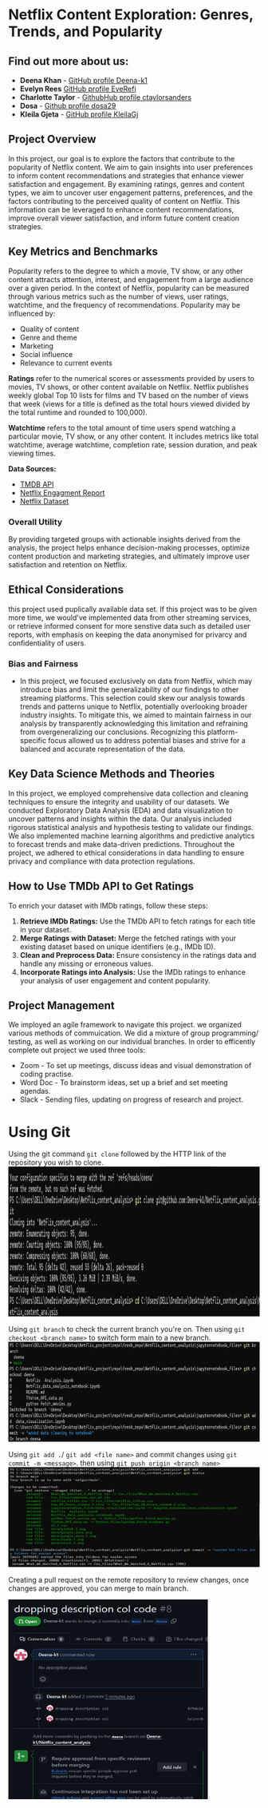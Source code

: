 # Netflix Content Exploration: Genres, Trends, and Popularity


## Find out more about us:


* **Deena Khan** - [GitHub profile Deena-k1](https://github.com/Deena-k1)
* **Evelyn Rees** [GitHub profile EveRefi](https://github.com/EveRefi)
* **Charlotte Taylor** - [GithubHub profile ctaylorsanders](https://github.com/ctaylorsanders)
* **Dosa** - [Github profile dosa29](https://github.com/dosa29)
* **Kleila Gjeta** - [GitHub profile KleilaGj](https://github.com/KleilaGj)


## Project Overview

In this project, our goal is to explore the factors that contribute to the popularity of Netflix content. We aim to gain insights into user preferences to inform content recommendations and strategies that enhance viewer satisfaction and engagement. By examining ratings, genres and content types, we aim to uncover user engagement patterns, preferences, and the factors contributing to the perceived quality of content on Netflix. This information can be leveraged to enhance content recommendations, improve overall viewer satisfaction, and inform future content creation strategies.

## Key Metrics and Benchmarks

Popularity refers to the degree to which a movie, TV show, or any other content attracts attention, interest, and engagement from a large audience over a given period. In the context of Netflix, popularity can be measured through various metrics such as the number of views, user ratings, watchtime, and the frequency of recommendations. Popularity may be influenced by:
- Quality of content
- Genre and theme
- Marketing
- Social influence
- Relevance to current events

**Ratings** refer to the numerical scores or assessments provided by users to movies, TV shows, or other content available on Netflix. Netflix publishes weekly global Top 10 lists for films and TV based on the number of views that week (views for a title is defined as the total hours viewed divided by the total runtime and rounded to 100,000).

**Watchtime** refers to the total amount of time users spend watching a particular movie, TV show, or any other content. It includes metrics like total watchtime, average watchtime, completion rate, session duration, and peak viewing times.

**Data Sources:**
* [TMDB API](https://developer.themoviedb.org/reference/intro/getting-started)
* [Netflix Engagment Report](https://about.netflix.com/en/news/what-we-watched-a-netflix-engagement-report)
* [Netflix Dataset](https://www.kaggle.com/datasets/shivamb/netflix-shows)


### Overall Utility
By providing targeted groups with actionable insights derived from the analysis, the project helps enhance decision-making processes, optimize content production and marketing strategies, and ultimately improve user satisfaction and retention on Netflix.

## Ethical Considerations
this project used puplically available data set. If this project was to be given more time, we would've implemented data from other streaming services, or retrieve informed consent for more senstive data such as detailed user reports, with emphasis on keeping the data anonymised for privarcy and confidentiality of users. 


### Bias and Fairness
- In this project, we focused exclusively on data from Netflix, which may introduce bias and limit the generalizability of our findings to other streaming platforms. This selection could skew our analysis towards trends and patterns unique to Netflix, potentially overlooking broader industry insights. To mitigate this, we aimed to maintain fairness in our analysis by transparently acknowledging this limitation and refraining from overgeneralizing our conclusions. Recognizing this platform-specific focus allowed us to address potential biases and strive for a balanced and accurate representation of the data.

## Key Data Science Methods and Theories
In this project, we employed comprehensive data collection and cleaning techniques to ensure the integrity and usability of our datasets. We conducted Exploratory Data Analysis (EDA) and data visualization to uncover patterns and insights within the data. Our analysis included rigorous statistical analysis and hypothesis testing to validate our findings. We also implemented machine learning algorithms and predictive analytics to forecast trends and make data-driven predictions. Throughout the project, we adhered to ethical considerations in data handling to ensure privacy and compliance with data protection regulations.

## How to Use TMDb API to Get Ratings

To enrich your dataset with IMDb ratings, follow these steps:

1. **Retrieve IMDb Ratings:** Use the TMDb API to fetch ratings for each title in your dataset.
2. **Merge Ratings with Dataset:** Merge the fetched ratings with your existing dataset based on unique identifiers (e.g., IMDb ID).
3. **Clean and Preprocess Data:** Ensure consistency in the ratings data and handle any missing or erroneous values.
4. **Incorporate Ratings into Analysis:** Use the IMDb ratings to enhance your analysis of user engagement and content popularity.

## Project Management
We imployed an agile framework to navigate this project. we organized various methods of commuication. We did a mixture of group programming/ testing, as well as working on our individual branches. In order to efficently complete out project we used three tools:

- Zoom - To set up meetings, discuss ideas and visual demonstration of coding practise.
- Word Doc - To brainstorm ideas, set up a brief and set meeting agendas.
- Slack - Sending files, updating on progress of research and project.

# Using Git

Using the git command `git clone` followed by the HTTP link of the repository you wish to clone.
<img src="https://github.com/Deena-k1/Netflix_content_analysis/blob/main/docs/git.cloning.png?raw=true" width="600" height="300">

Using `git branch` to check the current branch you're on. Then using `git checkout <branch name>` to switch form main to a new branch.
<img src="https://github.com/Deena-k1/Netflix_content_analysis/blob/main/docs/git.branch.png" width="600" height="200">

Using `git add .`/ `git add <file name>` and commit changes using `git commit -m <message>`. then using `git push origin <branch name>`
<img src="https://github.com/Deena-k1/Netflix_content_analysis/blob/main/docs/git.add.png" width="600" height="200">

Creating a pull request on the remote repository to review changes, once changes are approved, you can merge to main branch.

<img src="https://github.com/Deena-k1/Netflix_content_analysis/blob/main/docs/github.1.png" width="400" height="400">
